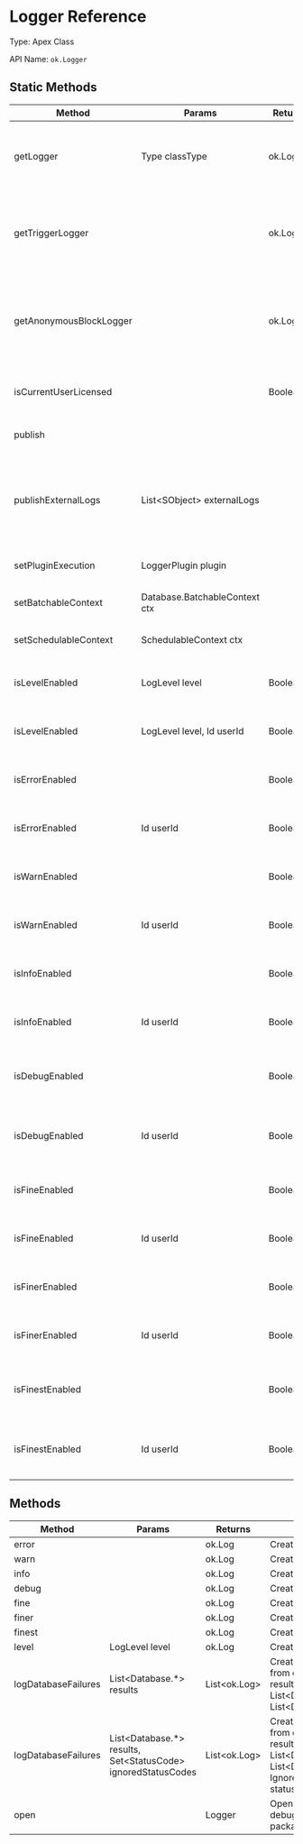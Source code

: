 # Logger Reference

Type: Apex Class

API Name: `ok.Logger`

## Static Methods

| Method                  | Params                        | Returns   | Description                                                               |
| ----------------------- |-------------------------------| --------- | ------------------------------------------------------------------------- |
| getLogger               | Type classType                | ok.Logger | Static factory method to create a One Logger instance.                    |
| getTriggerLogger        |                               | ok.Logger | Static factory method to create a One Logger Trigger instance.            |
| getAnonymousBlockLogger |                               | ok.Logger | Static factory method to create a One Logger Anonymous Block instance.    |
| isCurrentUserLicensed   |                               | Boolean   | Returns true if running user is licensed.                                 |
| publish                 |                               |           | Publish all registered logs.                                              |
| publishExternalLogs     | List<SObject\> externalLogs   |           | Static method to publish external logs. Only external logs are published. |
| setPluginExecution      | LoggerPlugin plugin           |           | Set Logger Plugin context.                                                |
| setBatchableContext     | Database.BatchableContext ctx |           | Set Batchable context.                                                    |
| setSchedulableContext   | SchedulableContext ctx        |           | Set Schedulable context.                                                  |
| isLevelEnabled          | LogLevel level                | Boolean   | Check if logs at level will be published.                                 |
| isLevelEnabled          | LogLevel level, Id userId     | Boolean   | Check if logs at level will be published.                                 |
| isErrorEnabled          |                               | Boolean   | Check if logs at error level will be published.                           |
| isErrorEnabled          | Id userId                     | Boolean   | Check if logs at error level will be published.                           |
| isWarnEnabled           |                               | Boolean   | Check if logs at warn level will be published.                            |
| isWarnEnabled           | Id userId                     | Boolean   | Check if logs at warn level will be published.                            |
| isInfoEnabled           |                               | Boolean   | Check if logs at info level will be published.                            |
| isInfoEnabled           | Id userId                     | Boolean   | Check if logs at info level will be published.                            |
| isDebugEnabled          |                               | Boolean   | Check if logs at debug level will be published.                           |
| isDebugEnabled          | Id userId                     | Boolean   | Check if logs at debug level will be published.                           |
| isFineEnabled           |                               | Boolean   | Check if logs at fine level will be published.                            |
| isFineEnabled           | Id userId                     | Boolean   | Check if logs at fine level will be published.                            |
| isFinerEnabled          |                               | Boolean   | Check if logs at finer level will be published.                           |
| isFinerEnabled          | Id userId                     | Boolean   | Check if logs at finer level will be published.                           |
| isFinestEnabled         |                               | Boolean   | Check if logs at finest level will be published.                          |
| isFinestEnabled         | Id userId                     | Boolean   | Check if logs at finest level will be published.                          |

## Methods

| Method              | Params                                                           | Returns      | Description                                                                                                                                                      |
| ------------------- |------------------------------------------------------------------| ------------ | ---------------------------------------------------------------------------------------------------------------------------------------------------------------- |
| error               |                                                                  | ok.Log       | Create a log at level ERROR.                                                                                                                                     |
| warn                |                                                                  | ok.Log       | Create a log at level WARN.                                                                                                                                      |
| info                |                                                                  | ok.Log       | Create a log at level INFO.                                                                                                                                      |
| debug               |                                                                  | ok.Log       | Create a log at level DEBUG.                                                                                                                                     |
| fine                |                                                                  | ok.Log       | Create a log at level FINE.                                                                                                                                      |
| finer               |                                                                  | ok.Log       | Create a log at level FINER.                                                                                                                                     |
| finest              |                                                                  | ok.Log       | Create a log at level FINEST.                                                                                                                                    |
| level               | LogLevel level                                                   | ok.Log       | Create a log at specific level.                                                                                                                                  |
| logDatabaseFailures | List<Database\.\*\> results                                      | List<ok.Log> | Create logs at level ERROR from database operation result, e.g. List<Database.SaveResult>, List<Database.DeleteResult>                                           |
| logDatabaseFailures | List<Database\.\*\> results, Set<StatusCode\> ignoredStatusCodes | List<ok.Log> | Create logs at level ERROR from database operation result, e.g. List<Database.SaveResult>, List<Database.DeleteResult>. Ignore errors with specific status code. |
| open                |                                                                  | Logger       | Open stack trace and system debug from managed packages.                                                                                                         |
